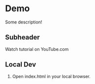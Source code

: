 # Demo

Some description!

## Subheader

Watch tutorial on YouTube.com

 ## Local Dev

 1. Open index.html in your local browser. 